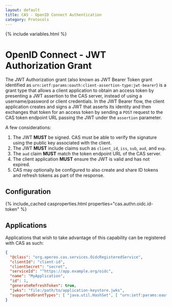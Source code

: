 ```yaml
---
layout: default
title: CAS - OpenID Connect Authentication
category: Protocols
---
```

{% include variables.html %}

# OpenID Connect - JWT Authorization Grant

The JWT Authorization grant (also known as JWT Bearer Token grant identified as `urn:ietf:params:oauth:client-assertion-type:jwt-bearer`) 
is a grant type that allows a client application to obtain an access token by presenting a JWT assertion to the CAS server, 
instead of using a username/password or client credentials. In the JWT Bearer flow, the client application creates 
and signs a JWT that asserts its identity and then exchanges that token for an access token by sending a `POST`
request to the CAS token endpoint URL passing the JWT under the `assertion` parameter.

A few considerations:

1. The JWT **MUST** be signed. CAS must be able to verify the signature using the public key associated with the client.
2. The JWT **MUST** include claims such as `client_id`, `iss`, `sub`, `aud`, and `exp`.
3. The `aud` claim **MUST** match the token endpoint URL of the CAS server.
4. The client application **MUST** ensure the JWT is valid and has not expired.
5. CAS may optionally be configured to also create and share ID tokens and refresh tokens as part of the response.

## Configuration

{% include_cached casproperties.html properties="cas.authn.oidc.id-token" %}

## Applications

Applications that wish to take advantage of this capability can be registered with CAS as such:

```json
{
  "@class": "org.apereo.cas.services.OidcRegisteredService",
  "clientId": "client-id",
  "clientSecret": "secret",
  "serviceId": "^https://app.example.org/oidc",
  "name": "MyApplication",
  "id": 1,
  "generateRefreshToken": true,
  "jwks": "file:/path/to/application-keystore.jwks",
  "supportedGrantTypes": [ "java.util.HashSet", [ "urn:ietf:params:oauth:client-assertion-type:jwt-bearer" ] ]
}
```
